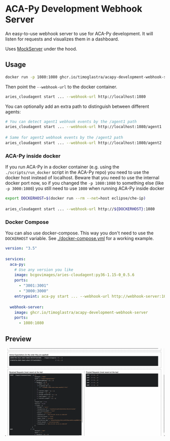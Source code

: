 # ACA-Py Development Webhook Server

An easy-to-use webhook server to use for ACA-Py development. It will listen for requests and visualizes them in a dashboard.

Uses [MockServer](https://mock-server.com) under the hood.

## Usage

```sh
docker run -p 1080:1080 ghcr.io/timoglastra/acapy-development-webhook-server
```

Then point the `--webhook-url` to the docker container.

```sh
aries_cloudagent start ... --webhook-url http://localhost:1080
```

You can optionally add an extra path to distinguish between different agents:

```sh
# You can detect agent1 webhook events by the /agent1 path
aries_cloudagent start ... --webhook-url http://localhost:1080/agent1

# Same for agent2 webhook events by the /agent2 path
aries_cloudagent start ... --webhook-url http://localhost:1080/agent2
```

### ACA-Py inside docker

If you run ACA-Py in a docker container (e.g. using the `./scripts/run_docker` script in the ACA-Py repo) you need to use the docker host instead of localhost. Beware that you need to use the internal docker port now, so if you changed the `-p 1080:1080` to something else (like `-p 3000:1080`) you still need to use `1080` when running ACA-Py inside docker

```sh
export DOCKERHOST=$(docker run --rm --net=host eclipse/che-ip)

aries_cloudagent start ... --webhook-url http://${DOCKERHOST}:1080
```

### Docker Compose

You can also use docker-compose. This way you don't need to use the `DOCKERHOST` variable. See [./docker-compose.yml](./docker-compose.yml) for a working example.

```yaml
version: "3.5"

services:
  aca-py:
    # Use any version you like
    image: bcgovimages/aries-cloudagent:py36-1.15-0_0.5.6
    ports:
      - "3001:3001"
      - "3000:3000"
    entrypoint: aca-py start ... --webhook-url http://webhook-server:1080

  webhook-server:
    image: ghcr.io/timoglastra/acapy-development-webhook-server
    ports:
      - 1080:1080
```

## Preview

![MockServer Preview](./assets/mockserver-preview.png)
